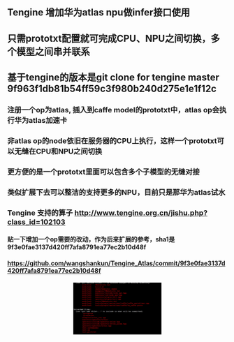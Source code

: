 


## Tengine 增加华为atlas npu做infer接口使用
## 只需prototxt配置就可完成CPU、NPU之间切换，多个模型之间串并联系

## 基于tengine的版本是git clone for tengine master 9f963f1db81b54ff59c3f980b240d275e1e1f12c

### 注册一个op为atlas, 插入到caffe model的prototxt中，atlas op会执行华为atlas加速卡
### 非atlas op的node依旧在服务器的CPU上执行，这样一个prototxt可以无缝在CPU和NPU之间切换

### 更方便的是一个prototxt里面可以包含多个子模型的无缝对接

### 类似扩展下去可以整洁的支持更多的NPU，目前只是那华为atlas试水

### Tengine 支持的算子 http://www.tengine.org.cn/jishu.php?class_id=102103

#### 贴一下增加一个op需要的改动，作为后来扩展的参考，sha1是9f3e0fae3137d420ff7afa8791ea77ec2b10d48f
#### https://github.com/wangshankun/Tengine_Atlas/commit/9f3e0fae3137d420ff7afa8791ea77ec2b10d48f

<p align="center"><img width="40%" src="增加一个npu支持的op插件需要的改动.jpg" /></p>
